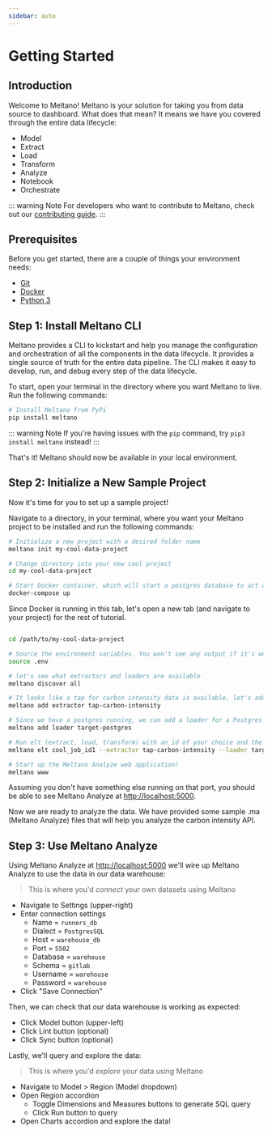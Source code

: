 ```yaml
---
sidebar: auto
---
```


# Getting Started

## Introduction

Welcome to Meltano! Meltano is your solution for taking you from data source to dashboard. What does that mean? It means we have you covered through the entire data lifecycle:

- Model
- Extract
- Load
- Transform
- Analyze
- Notebook
- Orchestrate

::: warning Note
For developers who want to contribute to Meltano, check out our [contributing guide](/docs/contributing.html).
:::

## Prerequisites

Before you get started, there are a couple of things your environment needs:

- [Git](https://git-scm.com/)
- [Docker](https://www.docker.com/get-started)
- [Python 3](https://realpython.com/installing-python/)

## Step 1: Install Meltano CLI

Meltano provides a CLI to kickstart and help you manage the configuration and orchestration of all the components in the data lifecycle. It provides a single source of truth for the entire data pipeline. The CLI makes it easy to develop, run, and debug every step of the data lifecycle.

To start, open your terminal in the directory where you want Meltano to live. Run the following commands:

```bash
# Install Meltano from PyPi
pip install meltano
```

::: warning Note
If you're having issues with the `pip` command, try `pip3 install meltano` instead!
:::

That's it! Meltano should now be available in your local environment.

## Step 2: Initialize a New Sample Project

Now it's time for you to set up a sample project!

Navigate to a directory, in your terminal, where you want your Meltano project to be installed and run the following commands:

```bash
# Initialize a new project with a desired folder name
meltano init my-cool-data-project

# Change directory into your new cool project
cd my-cool-data-project

# Start Docker container, which will start a postgres database to act as our data warehouse.
docker-compose up
```

Since Docker is running in this tab, let's open a new tab (and navigate to your project) for the rest of tutorial.

```bash

cd /path/to/my-cool-data-project

# Source the environment variables. You won't see any output if it's working.
source .env

# let's see what extractors and loaders are available
meltano discover all

# It looks like a tap for carbon intensity data is available, let's add that as a dependency. See https://api.carbonintensity.org.uk/
meltano add extractor tap-carbon-intensity

# Since we have a postgres running, we can add a loader for a Postgres database
meltano add loader target-postgres

# Run elt (extract, load, transform) with an id of your choice and the extractor and loader we just added without the need to transform the data
meltano elt cool_job_id1 --extractor tap-carbon-intensity --loader target-postgres --transform skip

# Start up the Meltano Analyze web application!
meltano www
```

Assuming you don't have something else running on that port, you should be able to see Meltano Analyze at [http://localhost:5000](http://localhost:5000).

Now we are ready to analyze the data. We have provided some sample .ma (Meltano Analyze) files that will help you analyze the carbon intensity API. 

## Step 3: Use Meltano Analyze

Using Meltano Analyze at [http://localhost:5000](http://localhost:5000) we'll wire up Meltano Analyze to use the data in our data warehouse:
> This is where you'd *connect* your own datasets using Meltano
- Navigate to Settings (upper-right)
- Enter connection settings
  - Name = `runners_db`
  - Dialect = `PostgresSQL`
  - Host = `warehouse_db`
  - Port = `5502`
  - Database = `warehouse`
  - Schema = `gitlab`
  - Username = `warehouse`
  - Password = `warehouse`
- Click "Save Connection"

Then, we can check that our data warehouse is working as expected:
- Click Model button (upper-left)
- Click Lint button (optional)
- Click Sync button (optional)

Lastly, we'll query and explore the data:
> This is where you'd *explore* your data using Meltano
- Navigate to Model > Region (Model dropdown)
- Open Region accordion
  - Toggle Dimensions and Measures buttons to generate SQL query
  - Click Run button to query
- Open Charts accordion and explore the data!